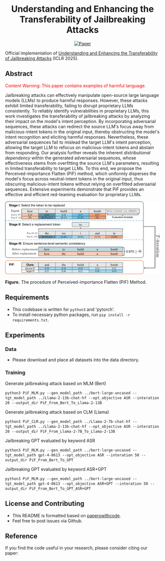 <div align="center">

# Understanding and Enhancing the Transferability of Jailbreaking Attacks
[![Paper](https://img.shields.io/badge/paper-ICLR-green)]()

</div>

Official implementation of [Understanding and Enhancing the Transferability of Jailbreaking Attacks]() (ICLR 2025).

## Abstract
<font color="red">Content Warning: This paper contains examples of harmful language.</font>

Jailbreaking attacks can effectively manipulate open-source large language models (LLMs) to produce harmful responses.
However, these attacks exhibit limited transferability, failing to disrupt proprietary LLMs consistently.
To reliably identify vulnerabilities in proprietary LLMs, this work investigates the transferability of jailbreaking attacks by analyzing their impact on the model's intent perception.
By incorporating adversarial sequences, these attacks can redirect the source LLM's focus away from malicious-intent tokens in the original input, thereby obstructing the model's intent recognition and eliciting harmful responses.
Nevertheless, these adversarial sequences fail to mislead the target LLM's intent perception, allowing the target LLM to refocus on malicious-intent tokens and abstain from responding.
Our analysis further reveals the inherent $\textit{distributional dependency}$ within the generated adversarial sequences, whose effectiveness stems from overfitting the source LLM's parameters, resulting in limited transferability to target LLMs.
To this end, we propose the Perceived-importance Flatten (PiF) method, which uniformly disperses the model's focus across neutral-intent tokens in the original input, thus obscuring malicious-intent tokens without relying on overfitted adversarial sequences.
Extensive experiments demonstrate that PiF provides an effective and efficient red-teaming evaluation for proprietary LLMs.
<p float="left" align="center">
<img src="Method.pdf" width="650" />

**Figure.** The procedure of Perceived-importance Flatten (PiF) Method.
</p>

## Requirements
- This codebase is written for `python3` and 'pytorch'.
- To install necessary python packages, run `pip install -r requirements.txt`.


## Experiments
### Data
- Please download and place all datasets into the data directory.


### Training


Generate jailbreaking attack based on MLM (Bert)

```
python3 PiF_MLM.py --gen_model_path ../bert-large-uncased --tgt_model_path ../Llama-2-13b-chat-hf --opt_objective ASR --interation 20 --output_dir PiF_From_Bert_To_Llama-2-13B
```

Generate jailbreaking attack based on CLM (Llama)

```
python3 PiF_CLM.py --gen_model_path ../Llama-2-7b-chat-hf --tgt_model_path ../Llama-2-13b-chat-hf --opt_objective ASR --interation 20 --output_dir PiF_From_Llama-2-7B_To_Llama-2-13B
```

Jailbreaking GPT evaluated by keyword ASR

```
python3 PiF_MLM.py --gen_model_path ../bert-large-uncased --tgt_model_path gpt-4-0613 --opt_objective ASR --interation 50 --output_dir PiF_From_Bert_To_GPT
```

Jailbreaking GPT evaluated by keyword ASR+GPT

```
python3 PiF_MLM.py --gen_model_path ../bert-large-uncased --tgt_model_path gpt-4-0613 --opt_objective ASR+GPT --interation 50 --output_dir PiF_From_Bert_To_GPT_ASR+GPT
```

## License and Contributing
- This README is formatted based on [paperswithcode](https://github.com/paperswithcode/releasing-research-code).
- Feel free to post issues via Github.

## Reference
If you find the code useful in your research, please consider citing our paper:

<pre>

</pre>
